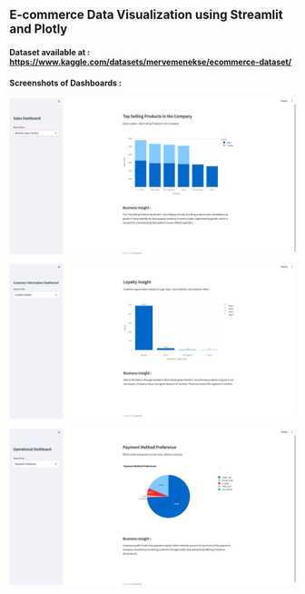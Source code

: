 ## E-commerce Data Visualization using Streamlit and Plotly

#### Dataset available at : https://www.kaggle.com/datasets/mervemenekse/ecommerce-dataset/

#### Screenshots of Dashboards : 

![Sales Dashboard](Sales_Dashboard_Screenshot.png)

![Customer Information Dashboard](CustomerInformation_Dashboard_Screenshot.png)

![Operational Dashboard](Operational_Dashboard_Screenshot.png)